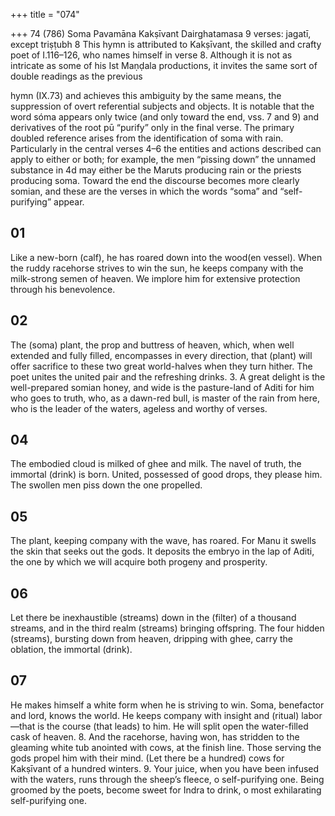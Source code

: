 +++
title = "074"

+++
74 (786)
Soma Pavamāna
Kakṣīvant Dairghatamasa
9 verses: jagatī, except triṣṭubh 8
This hymn is attributed to Kakṣīvant, the skilled and crafty poet of I.116–126,  who names himself in verse 8. Although it is not as intricate as some of his Ist  Maṇḍala productions, it invites the same sort of double readings as the previous

hymn (IX.73) and achieves this ambiguity by the same means, the suppression of  overt referential subjects and objects. It is notable that the word sóma appears only  twice (and only toward the end, vss. 7 and 9) and derivatives of the root pū “purify”  only in the final verse.
The primary doubled reference arises from the identification of soma with rain.  Particularly in the central verses 4–6 the entities and actions described can apply to  either or both; for example, the men “pissing down” the unnamed substance in 4d  may either be the Maruts producing rain or the priests producing soma. Toward the  end the discourse becomes more clearly somian, and these are the verses in which  the words “soma” and “self-purifying” appear.
## 01
Like a new-born (calf), he has roared down into the wood(en vessel).  When the ruddy racehorse strives to win the sun,
he keeps company with the milk-strong semen of heaven. We implore  him for extensive protection through his benevolence.
## 02
The (soma) plant, the prop and buttress of heaven, which, when well  extended and fully filled, encompasses in every direction,
that (plant) will offer sacrifice to these two great world-halves when they  turn hither. The poet unites the united pair and the refreshing drinks. 3. A great delight is the well-prepared somian honey, and wide is the  pasture-land of Aditi for him who goes to truth,
who, as a dawn-red bull, is master of the rain from here, who is the
leader of the waters, ageless and worthy of verses.
## 04
The embodied cloud is milked of ghee and milk. The navel of truth, the  immortal (drink) is born.
United, possessed of good drops, they please him. The swollen men piss  down the one propelled.
## 05
The plant, keeping company with the wave, has roared. For Manu it  swells the skin that seeks out the gods.
It deposits the embryo in the lap of Aditi, the one by which we will
acquire both progeny and prosperity.
## 06
Let there be inexhaustible (streams) down in the (filter) of a thousand  streams, and in the third realm (streams) bringing offspring.
The four hidden (streams), bursting down from heaven, dripping with  ghee, carry the oblation, the immortal (drink).
## 07
He makes himself a white form when he is striving to win. Soma,
benefactor and lord, knows the world.
He keeps company with insight and (ritual) labor—that is the course  (that leads) to him. He will split open the water-filled cask of heaven. 8. And the racehorse, having won, has stridden to the gleaming white tub  anointed with cows, at the finish line.
Those serving the gods propel him with their mind. (Let there be a
hundred) cows for Kakṣīvant of a hundred winters. 9. Your juice, when you have been infused with the waters, runs through the  sheep’s fleece, o self-purifying one.
Being groomed by the poets, become sweet for Indra to drink, o most  exhilarating self-purifying one.